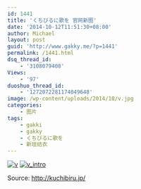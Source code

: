 ```yaml
---
id: 1441
title: 'くちびるに歌を 官网新图'
date: '2014-10-12T11:51:30+08:00'
author: Michael
layout: post
guid: 'http://www.gakky.me/?p=1441'
permalink: /1441.html
dsq_thread_id:
    - '3108079408'
Views:
    - '97'
duoshuo_thread_id:
    - '1272072281174049648'
image: /wp-content/uploads/2014/10/v.jpg
categories:
    - 图片
tags:
    - gakki
    - gakky
    - くちびるに歌を
    - 新垣结衣
---
```


[![v](http://www.yui-aragaki.org/wp-content/uploads/2014/10/v.jpg)](http://www.yui-aragaki.org/wp-content/uploads/2014/10/v.jpg "v") [![v_intro](http://www.yui-aragaki.org/wp-content/uploads/2014/10/v_intro.jpg)](http://www.yui-aragaki.org/wp-content/uploads/2014/10/v_intro.jpg "v_intro")

Source: <http://kuchibiru.jp/>